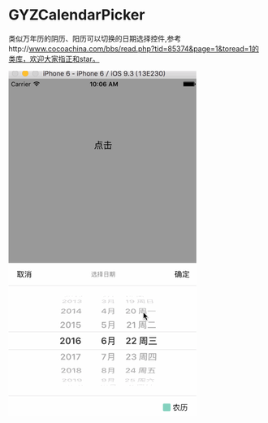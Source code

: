 # GYZCalendarPicker
类似万年历的阴历、阳历可以切换的日期选择控件,参考http://www.cocoachina.com/bbs/read.php?tid=85374&page=1&toread=1的类库，欢迎大家指正和star。

![image](https://github.com/gouyz/GYZCalendarPicker/blob/master/calendar.gif)